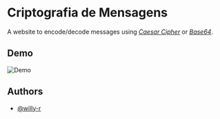 # Criptografia de Mensagens

A website to encode/decode messages using [*Caesar Cipher*](https://pt.wikipedia.org/wiki/Cifra_de_C%C3%A9sar) or [*Base64*](https://pt.wikipedia.org/wiki/Base64).


## Demo

![Demo](images/demo.gif)

## Authors

- [@willy-r](https://www.github.com/willy-r)
